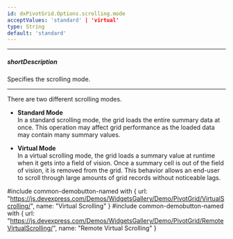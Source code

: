 ```yaml
---
id: dxPivotGrid.Options.scrolling.mode
acceptValues: 'standard' | 'virtual'
type: String
default: 'standard'
---
```

---
##### shortDescription
Specifies the scrolling mode.

---
There are two different scrolling modes.

- **Standard Mode**        
    In a standard scrolling mode, the grid loads the entire summary data at once. This operation may affect grid performance as the loaded data may contain many summary values.

- **Virtual Mode**        
    In a virtual scrolling mode, the grid loads a summary value at runtime when it gets into a field of vision. Once a summary cell is out of the field of vision, it is removed from the grid. This behavior allows an end-user to scroll through large amounts of grid records without noticeable lags.      

#include common-demobutton-named with {
    url: "https://js.devexpress.com/Demos/WidgetsGallery/Demo/PivotGrid/VirtualScrolling/",
    name: "Virtual Scrolling"
}
#include common-demobutton-named with {
    url: "https://js.devexpress.com/Demos/WidgetsGallery/Demo/PivotGrid/RemoteVirtualScrolling/",
    name: "Remote Virtual Scrolling"
}